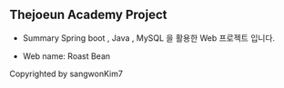 ## Thejoeun Academy Project

- Summary Spring boot , Java , MySQL 을 활용한 Web 프로젝트 입니다.

- Web name: Roast Bean


Copyrighted by sangwonKim7

